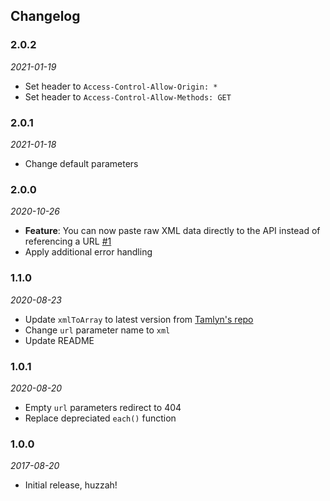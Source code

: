 ## Changelog

### 2.0.2
*2021-01-19*
* Set header to `Access-Control-Allow-Origin: *`
* Set header to `Access-Control-Allow-Methods: GET`

### 2.0.1
*2021-01-18*
* Change default parameters

### 2.0.0
*2020-10-26*
* **Feature**: You can now paste raw XML data directly to the API instead of referencing a URL [#1](https://github.com/factmaven/xml-to-json/issues/1)
* Apply additional error handling

### 1.1.0
*2020-08-23*
* Update `xmlToArray` to latest version from [Tamlyn's repo](https://github.com/tamlyn/xml2json)
* Change `url` parameter name to `xml`
* Update README

### 1.0.1
*2020-08-20*
* Empty `url` parameters redirect to 404
* Replace depreciated `each()` function

### 1.0.0
*2017-08-20*
* Initial release, huzzah!